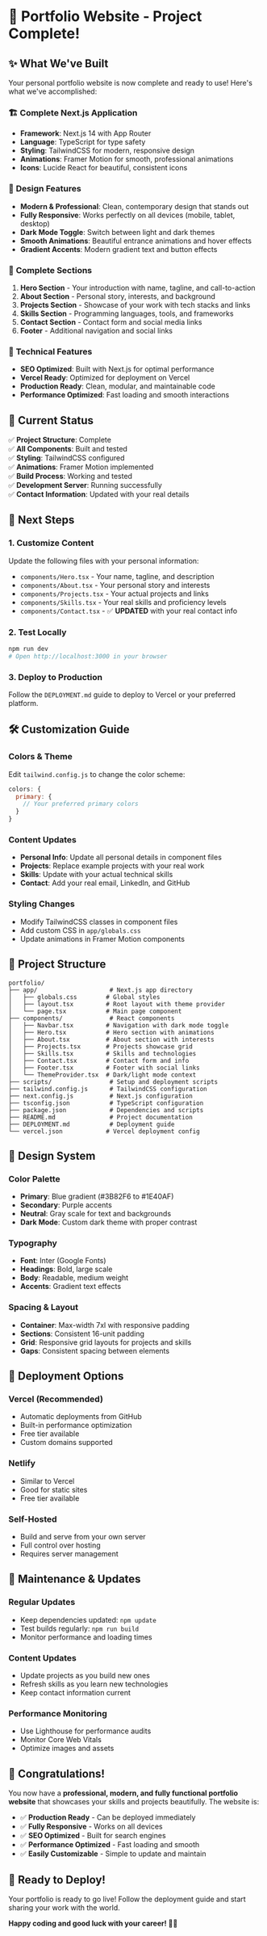 # 🎉 Portfolio Website - Project Complete!

## ✨ What We've Built

Your personal portfolio website is now complete and ready to use! Here's what we've accomplished:

### 🏗️ **Complete Next.js Application**
- **Framework**: Next.js 14 with App Router
- **Language**: TypeScript for type safety
- **Styling**: TailwindCSS for modern, responsive design
- **Animations**: Framer Motion for smooth, professional animations
- **Icons**: Lucide React for beautiful, consistent icons

### 🎨 **Design Features**
- **Modern & Professional**: Clean, contemporary design that stands out
- **Fully Responsive**: Works perfectly on all devices (mobile, tablet, desktop)
- **Dark Mode Toggle**: Switch between light and dark themes
- **Smooth Animations**: Beautiful entrance animations and hover effects
- **Gradient Accents**: Modern gradient text and button effects

### 📱 **Complete Sections**
1. **Hero Section** - Your introduction with name, tagline, and call-to-action
2. **About Section** - Personal story, interests, and background
3. **Projects Section** - Showcase of your work with tech stacks and links
4. **Skills Section** - Programming languages, tools, and frameworks
5. **Contact Section** - Contact form and social media links
6. **Footer** - Additional navigation and social links

### 🚀 **Technical Features**
- **SEO Optimized**: Built with Next.js for optimal performance
- **Vercel Ready**: Optimized for deployment on Vercel
- **Production Ready**: Clean, modular, and maintainable code
- **Performance Optimized**: Fast loading and smooth interactions

## 🎯 **Current Status**

✅ **Project Structure**: Complete  
✅ **All Components**: Built and tested  
✅ **Styling**: TailwindCSS configured  
✅ **Animations**: Framer Motion implemented  
✅ **Build Process**: Working and tested  
✅ **Development Server**: Running successfully  
✅ **Contact Information**: Updated with your real details  

## 🚀 **Next Steps**

### 1. **Customize Content**
Update the following files with your personal information:
- `components/Hero.tsx` - Your name, tagline, and description
- `components/About.tsx` - Your personal story and interests
- `components/Projects.tsx` - Your actual projects and links
- `components/Skills.tsx` - Your real skills and proficiency levels
- `components/Contact.tsx` - ✅ **UPDATED** with your real contact info

### 2. **Test Locally**
```bash
npm run dev
# Open http://localhost:3000 in your browser
```

### 3. **Deploy to Production**
Follow the `DEPLOYMENT.md` guide to deploy to Vercel or your preferred platform.

## 🛠️ **Customization Guide**

### **Colors & Theme**
Edit `tailwind.config.js` to change the color scheme:
```javascript
colors: {
  primary: {
    // Your preferred primary colors
  }
}
```

### **Content Updates**
- **Personal Info**: Update all personal details in component files
- **Projects**: Replace example projects with your real work
- **Skills**: Update with your actual technical skills
- **Contact**: Add your real email, LinkedIn, and GitHub

### **Styling Changes**
- Modify TailwindCSS classes in component files
- Add custom CSS in `app/globals.css`
- Update animations in Framer Motion components

## 📁 **Project Structure**

```
portfolio/
├── app/                    # Next.js app directory
│   ├── globals.css        # Global styles
│   ├── layout.tsx         # Root layout with theme provider
│   └── page.tsx           # Main page component
├── components/             # React components
│   ├── Navbar.tsx         # Navigation with dark mode toggle
│   ├── Hero.tsx           # Hero section with animations
│   ├── About.tsx          # About section with interests
│   ├── Projects.tsx       # Projects showcase grid
│   ├── Skills.tsx         # Skills and technologies
│   ├── Contact.tsx        # Contact form and info
│   ├── Footer.tsx         # Footer with social links
│   └── ThemeProvider.tsx  # Dark/light mode context
├── scripts/                # Setup and deployment scripts
├── tailwind.config.js      # TailwindCSS configuration
├── next.config.js          # Next.js configuration
├── tsconfig.json           # TypeScript configuration
├── package.json            # Dependencies and scripts
├── README.md               # Project documentation
├── DEPLOYMENT.md           # Deployment guide
└── vercel.json            # Vercel deployment config
```

## 🎨 **Design System**

### **Color Palette**
- **Primary**: Blue gradient (#3B82F6 to #1E40AF)
- **Secondary**: Purple accents
- **Neutral**: Gray scale for text and backgrounds
- **Dark Mode**: Custom dark theme with proper contrast

### **Typography**
- **Font**: Inter (Google Fonts)
- **Headings**: Bold, large scale
- **Body**: Readable, medium weight
- **Accents**: Gradient text effects

### **Spacing & Layout**
- **Container**: Max-width 7xl with responsive padding
- **Sections**: Consistent 16-unit padding
- **Grid**: Responsive grid layouts for projects and skills
- **Gaps**: Consistent spacing between elements

## 🚀 **Deployment Options**

### **Vercel (Recommended)**
- Automatic deployments from GitHub
- Built-in performance optimization
- Free tier available
- Custom domains supported

### **Netlify**
- Similar to Vercel
- Good for static sites
- Free tier available

### **Self-Hosted**
- Build and serve from your own server
- Full control over hosting
- Requires server management

## 🔧 **Maintenance & Updates**

### **Regular Updates**
- Keep dependencies updated: `npm update`
- Test builds regularly: `npm run build`
- Monitor performance and loading times

### **Content Updates**
- Update projects as you build new ones
- Refresh skills as you learn new technologies
- Keep contact information current

### **Performance Monitoring**
- Use Lighthouse for performance audits
- Monitor Core Web Vitals
- Optimize images and assets

## 🎉 **Congratulations!**

You now have a **professional, modern, and fully functional portfolio website** that showcases your skills and projects beautifully. The website is:

- ✅ **Production Ready** - Can be deployed immediately
- ✅ **Fully Responsive** - Works on all devices
- ✅ **SEO Optimized** - Built for search engines
- ✅ **Performance Optimized** - Fast loading and smooth
- ✅ **Easily Customizable** - Simple to update and maintain

## 🚀 **Ready to Deploy!**

Your portfolio is ready to go live! Follow the deployment guide and start sharing your work with the world.

**Happy coding and good luck with your career! 🎯✨**
